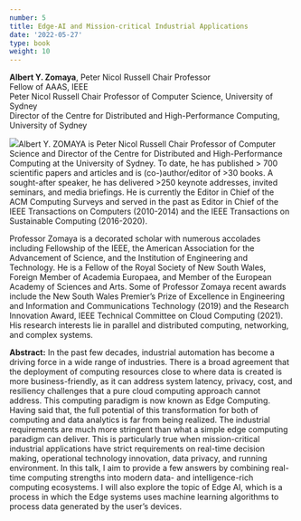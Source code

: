 ```yaml
---
number: 5
title: Edge-AI and Mission-critical Industrial Applications
date: '2022-05-27'
type: book
weight: 10
---
```


**Albert Y. Zomaya**, Peter Nicol Russell Chair Professor  
Fellow of AAAS, IEEE  
Peter Nicol Russell Chair Professor of Computer Science, University of Sydney   
Director of the Centre for Distributed and High-Performance Computing, University of Sydney

![](../k5.png)Albert Y. ZOMAYA is Peter Nicol Russell Chair Professor of Computer Science and Director of the Centre for Distributed and High-Performance Computing at the University of Sydney. To date, he has published > 700 scientific papers and articles and is (co-)author/editor of >30 books. A sought-after speaker, he has delivered >250 keynote addresses, invited seminars, and media briefings. He is currently the Editor in Chief of the ACM Computing Surveys and served in the past as Editor in Chief of the IEEE Transactions on Computers (2010-2014) and the IEEE Transactions on Sustainable Computing (2016-2020).

Professor Zomaya is a decorated scholar with numerous accolades including Fellowship of the IEEE, the American Association for the Advancement of Science, and the Institution of Engineering and Technology. He is a Fellow of the Royal Society of New South Wales, Foreign Member of Academia Europaea, and Member of the European Academy of Sciences and Arts. Some of Professor Zomaya recent awards include the New South Wales Premier’s Prize of Excellence in Engineering and Information and Communications Technology (2019) and the Research Innovation Award, IEEE Technical Committee on Cloud Computing (2021). His research interests lie in parallel and distributed computing, networking, and complex systems.

**Abstract:** In the past few decades, industrial automation has become a driving force in a wide range of industries. There is a broad agreement that the deployment of computing resources close to where data is created is more business-friendly, as it can address system latency, privacy, cost, and resiliency challenges that a pure cloud computing approach cannot address. This computing paradigm is now known as Edge Computing. Having said that, the full potential of this transformation for both of computing and data analytics is far from being realized. The industrial requirements are much more stringent than what a simple edge computing paradigm can deliver. This is particularly true when mission-critical industrial applications have strict requirements on real-time decision making, operational technology innovation, data privacy, and running environment. In this talk, I aim to provide a few answers by combining real-time computing strengths into modern data- and intelligence-rich computing ecosystems. I will also explore the topic of Edge AI, which is a process in which the Edge systems uses machine learning algorithms to process data generated by the user’s devices. 
